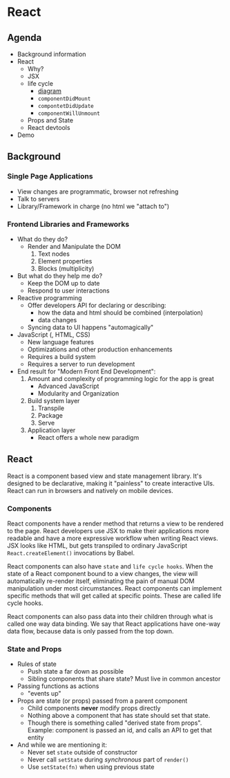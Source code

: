 # React

## Agenda

* Background information
* React
    * Why?
    * JSX
    * life cycle
        * [diagram](http://projects.wojtekmaj.pl/react-lifecycle-methods-diagram/)
        * `componentDidMount`
        * `compontetDidUpdate`
        * `componentWillUnmount`
    * Props and State
    * React devtools
* Demo
    

## Background

### Single Page Applications

* View changes are programmatic, browser not refreshing
* Talk to servers
* Library/Framework in charge (no html we "attach to")

### Frontend Libraries and Frameworks

* What do they do?
    * Render and Manipulate the DOM
        1. Text nodes
        1. Element properties
        1. Blocks (multiplicity)
* But what do they help me do?
    * Keep the DOM up to date
    * Respond to user interactions
* Reactive programming
    * Offer developers API for declaring or describing:
        * how the data and html should be combined (interpolation)
        * data changes
    * Syncing data to UI happens "automagically"
* JavaScript (, HTML, CSS)
    * New language features
    * Optimizations and other production enhancements
    * Requires a build system
    * Requires a server to run development
* End result for "Modern Front End Development":
    1. Amount and complexity of programming logic for the app is great
        * Advanced JavaScript
        * Modularity and Organization
    1. Build system layer
        1. Transpile
        1. Package
        1. Serve
    1. Application layer
        * React offers a whole new paradigm

## React

React is a component based view and state management library. It's designed to be declarative, making it "painless" to create interactive UIs. React can run in browsers and natively on mobile devices.

### Components

React components have a render method that returns a view to be rendered to the page. React developers use JSX to make their applications more readable and have a more expressive workflow when writing React views. JSX looks like HTML, but gets transpiled to ordinary JavaScript `React.createElement()` invocations by Babel.

React components can also have `state` and `life cycle hooks`. When the state of a React component bound to a view changes, the view will automatically re-render itself, eliminating the pain of manual DOM manipulation under most circumstances. React components can implement specific methods that will get called at specific points. These are called life cycle hooks.

React components can also pass data into their children through what is called one way data binding. We say that React applications have one-way data flow, because data is only passed from the top down.

### State and Props

* Rules of state
    * Push state a far down as possible
    * Sibling components that share state? Must live in common ancestor
* Passing functions as actions
    * "events up"
* Props are state (or props) passed from a parent component
    * Child components **never** modify props directly
    * Nothing above a component that has state should set
    that state.
    * Though there is something called "derived state from props". Example: component is passed an id, and calls an
    API to get that entity
* And while we are mentioning it:
    * Never set `state` outside of constructor
    * Never call `setState` during _synchronous_ part of `render()`
    * Use `setState(fn)` when using previous state
